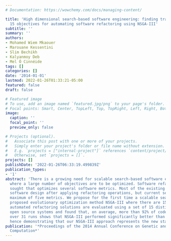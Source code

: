 ```yaml
---
# Documentation: https://wowchemy.com/docs/managing-content/

title: 'High dimensional search-based software engineering: finding tradeoffs among
  15 objectives for automating software refactoring using NSGA-III'
subtitle: ''
summary: ''
authors:
- Mohamed Wiem Mkaouer
- Marouane Kessentini
- Slim Bechikh
- Kalyanmoy Deb
- Mel Ó Cinnéide
tags: []
categories: []
date: '2014-01-01'
lastmod: 2022-01-26T01:33:21-05:00
featured: false
draft: false

# Featured image
# To use, add an image named `featured.jpg/png` to your page's folder.
# Focal points: Smart, Center, TopLeft, Top, TopRight, Left, Right, BottomLeft, Bottom, BottomRight.
image:
  caption: ''
  focal_point: ''
  preview_only: false

# Projects (optional).
#   Associate this post with one or more of your projects.
#   Simply enter your project's folder or file name without extension.
#   E.g. `projects = ["internal-project"]` references `content/project/deep-learning/index.md`.
#   Otherwise, set `projects = []`.
projects: []
publishDate: '2022-01-26T06:33:19.499839Z'
publication_types:
- '1'
abstract: 'There is a growing need for scalable search-based software engineering approaches that address software engineering problems
  where a large number of objectives are to be optimized. Software refactoring is one of these problems where a refactoring sequence is
  sought that optimizes several software metrics. Most of the existing refactoring work uses a large set of quality metrics to evaluate the
  software design after applying refactoring operations, but current search-based software engineering approaches are limited to using a
  maximum of five metrics. We propose for the first time a scalable search-based software engineering approach based on a newly
  proposed evolutionary optimization method NSGA-III where there are 15 different objectives to be optimized. In our approach,
  automated refactoring solutions are evaluated using a set of 15 distinct quality metrics. We evaluated this approach on seven large
  open source systems and found that, on average, more than 92% of code smells were corrected. Statistical analysis of our experiments
  over 31 runs shows that NSGA-III performed significantly better than two other many-objective techniques (IBEA and MOEA/D), a multiobjective algorithm (NSGA-II) and two mono-objective approaches,
  hence demonstrating that our NSGA-III approach represents the new state of the art in fully-automated refactoring.'
publication: '*Proceedings of the 2014 Annual Conference on Genetic and Evolutionary
  Computation*'
---
```


